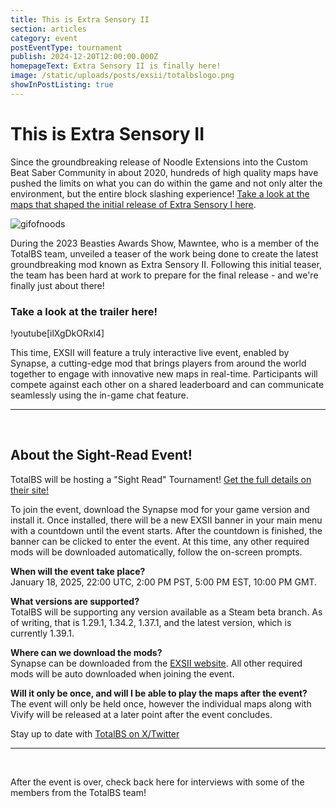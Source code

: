 ```yaml
---
title: This is Extra Sensory II
section: articles
category: event
postEventType: tournament
publish: 2024-12-20T12:00:00.000Z
homepageText: Extra Sensory II is finally here!
image: /static/uploads/posts/exsii/totalbslogo.png
showInPostListing: true
---
```


# This is Extra Sensory II

Since the groundbreaking release of Noodle Extensions into the Custom Beat Saber Community in about 2020, hundreds of high quality maps have pushed the limits on what you can do within the game and not only alter the environment, but the entire block slashing experience! [Take a look at the maps that shaped the initial release of Extra Sensory I here](/playlists/extra-sensory-i).

![gifofnoods](/uploads/posts/exsii/gifofnoods.gif 'Examples of maps made with Noodle Extensions')

During the 2023 Beasties Awards Show, Mawntee, who is a member of the TotalBS team, unveiled a teaser of the work being done to create the latest groundbreaking mod known as Extra Sensory II. Following this initial teaser, the team has been hard at work to prepare for the final release - and we're finally just about there!

### Take a look at the trailer here!

!youtube[ilXgDkORxl4]
<br />

This time, EXSII will feature a truly interactive live event, enabled by Synapse, a cutting-edge mod that brings players from around the world together to engage with innovative new maps in real-time. Participants will compete against each other on a shared leaderboard and can communicate seamlessly using the in-game chat feature.

<hr />
<br />

## About the Sight-Read Event!

TotalBS will be hosting a "Sight Read" Tournament! [Get the full details on their site!](https://exsii.totalbs.dev/)

To join the event, download the Synapse mod for your game version and install it. Once installed, there will be a new EXSII banner in your main menu with a countdown until the event starts. After the countdown is finished, the banner can be clicked to enter the event. At this time, any other required mods will be downloaded automatically, follow the on-screen prompts.

**When will the event take place?**
\
January 18, 2025, 22:00 UTC, 2:00 PM PST, 5:00 PM EST, 10:00 PM GMT.

**What versions are supported?**
\
TotalBS will be supporting any version available as a Steam beta branch. As of writing, that is 1.29.1, 1.34.2, 1.37.1, and the latest version, which is currently 1.39.1.

**Where can we download the mods?**
\
Synapse can be downloaded from the [EXSII website](https://exsii.totalbs.dev/). All other required mods will be auto downloaded when joining the event.

**Will it only be once, and will I be able to play the maps after the event?**
\
The event will only be held once, however the individual maps along with Vivify will be released at a later point after the event concludes.

Stay up to date with [TotalBS on X/Twitter](https://x.com/_TotalBS)

<hr />
<br />

After the event is over, check back here for interviews with some of the members from the TotalBS team!
